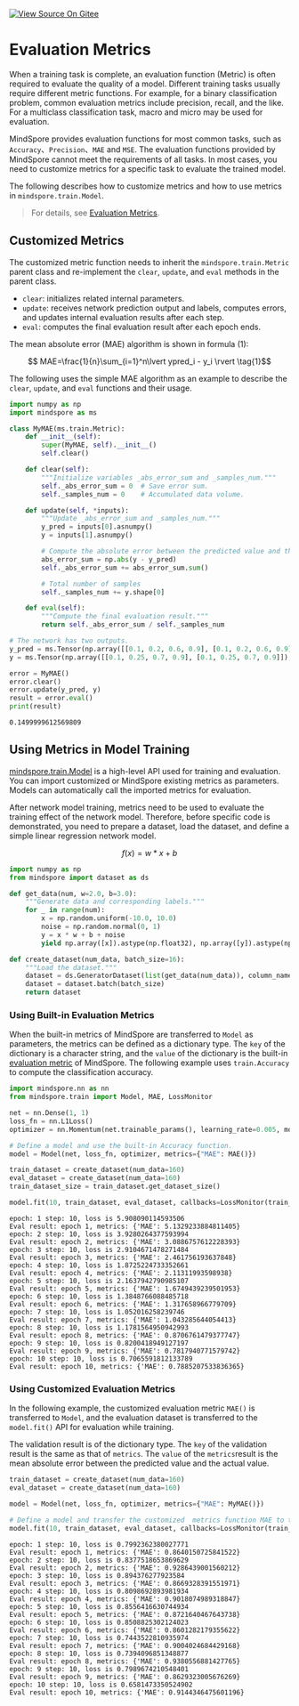 [![View Source On Gitee](https://mindspore-website.obs.cn-north-4.myhuaweicloud.com/website-images/r2.3.q1/resource/_static/logo_source_en.svg)](https://gitee.com/mindspore/docs/blob/r2.3.q1/tutorials/source_en/advanced/model/metric.md)

# Evaluation Metrics

When a training task is complete, an evaluation function (Metric) is often required to evaluate the quality of a model. Different training tasks usually require different metric functions. For example, for a binary classification problem, common evaluation metrics include precision, recall, and the like. For a multiclass classification task, macro and micro may be used for evaluation.

MindSpore provides evaluation functions for most common tasks, such as `Accuracy`、`Precision`、`MAE` and `MSE`. The evaluation functions provided by MindSpore cannot meet the requirements of all tasks. In most cases, you need to customize metrics for a specific task to evaluate the trained model.

The following describes how to customize metrics and how to use metrics in `mindspore.train.Model`.

> For details, see [Evaluation Metrics](https://www.mindspore.cn/docs/en/r2.3.0rc1/api_python/mindspore.train.html#evaluation-metrics).

## Customized Metrics

The customized metric function needs to inherit the `mindspore.train.Metric` parent class and re-implement the `clear`, `update`, and `eval` methods in the parent class.

- `clear`: initializes related internal parameters.
- `update`: receives network prediction output and labels, computes errors, and updates internal evaluation results after each step.
- `eval`: computes the final evaluation result after each epoch ends.

The mean absolute error (MAE) algorithm is shown in formula (1):

$$ MAE=\frac{1}{n}\sum_{i=1}^n\lvert ypred_i - y_i \rvert \tag{1}$$

The following uses the simple MAE algorithm as an example to describe the `clear`, `update`, and `eval` functions and their usage.

```python
import numpy as np
import mindspore as ms

class MyMAE(ms.train.Metric):
    def __init__(self):
        super(MyMAE, self).__init__()
        self.clear()

    def clear(self):
        """Initialize variables _abs_error_sum and _samples_num."""
        self._abs_error_sum = 0  # Save error sum.
        self._samples_num = 0    # Accumulated data volume.

    def update(self, *inputs):
        """Update _abs_error_sum and _samples_num."""
        y_pred = inputs[0].asnumpy()
        y = inputs[1].asnumpy()

        # Compute the absolute error between the predicted value and the actual value.
        abs_error_sum = np.abs(y - y_pred)
        self._abs_error_sum += abs_error_sum.sum()

        # Total number of samples
        self._samples_num += y.shape[0]

    def eval(self):
        """Compute the final evaluation result."""
        return self._abs_error_sum / self._samples_num

# The network has two outputs.
y_pred = ms.Tensor(np.array([[0.1, 0.2, 0.6, 0.9], [0.1, 0.2, 0.6, 0.9]]), ms.float32)
y = ms.Tensor(np.array([[0.1, 0.25, 0.7, 0.9], [0.1, 0.25, 0.7, 0.9]]), ms.float32)

error = MyMAE()
error.clear()
error.update(y_pred, y)
result = error.eval()
print(result)
```

```text
0.1499999612569809
```

## Using Metrics in Model Training

[mindspore.train.Model](https://www.mindspore.cn/docs/en/r2.3.0rc1/api_python/train/mindspore.train.Model.html#mindspore.train.Model) is a high-level API used for training and evaluation. You can import customized or MindSpore existing metrics as parameters. Models can automatically call the imported metrics for evaluation.

After network model training, metrics need to be used to evaluate the training effect of the network model. Therefore, before specific code is demonstrated, you need to prepare a dataset, load the dataset, and define a simple linear regression network model.

$$f(x)=w*x+b \tag{2}$$

```python
import numpy as np
from mindspore import dataset as ds

def get_data(num, w=2.0, b=3.0):
    """Generate data and corresponding labels."""
    for _ in range(num):
        x = np.random.uniform(-10.0, 10.0)
        noise = np.random.normal(0, 1)
        y = x * w + b + noise
        yield np.array([x]).astype(np.float32), np.array([y]).astype(np.float32)

def create_dataset(num_data, batch_size=16):
    """Load the dataset."""
    dataset = ds.GeneratorDataset(list(get_data(num_data)), column_names=['data', 'label'])
    dataset = dataset.batch(batch_size)
    return dataset
```

### Using Built-in Evaluation Metrics

When the built-in metrics of MindSpore are transferred to `Model` as parameters, the metrics can be defined as a dictionary type. The `key` of the dictionary is a character string, and the `value` of the dictionary is the built-in [evaluation metric](https://www.mindspore.cn/docs/en/r2.3.0rc1/api_python/mindspore.train.html#evaluation-metrics) of MindSpore. The following example uses `train.Accuracy` to compute the classification accuracy.

```python
import mindspore.nn as nn
from mindspore.train import Model, MAE, LossMonitor

net = nn.Dense(1, 1)
loss_fn = nn.L1Loss()
optimizer = nn.Momentum(net.trainable_params(), learning_rate=0.005, momentum=0.9)

# Define a model and use the built-in Accuracy function.
model = Model(net, loss_fn, optimizer, metrics={"MAE": MAE()})

train_dataset = create_dataset(num_data=160)
eval_dataset = create_dataset(num_data=160)
train_dataset_size = train_dataset.get_dataset_size()

model.fit(10, train_dataset, eval_dataset, callbacks=LossMonitor(train_dataset_size))
```

```text
epoch: 1 step: 10, loss is 5.908090114593506
Eval result: epoch 1, metrics: {'MAE': 5.1329233884811405}
epoch: 2 step: 10, loss is 3.9280264377593994
Eval result: epoch 2, metrics: {'MAE': 3.0886757612228393}
epoch: 3 step: 10, loss is 2.9104671478271484
Eval result: epoch 3, metrics: {'MAE': 2.461756193637848}
epoch: 4 step: 10, loss is 1.8725224733352661
Eval result: epoch 4, metrics: {'MAE': 2.11311993598938}
epoch: 5 step: 10, loss is 2.1637942790985107
Eval result: epoch 5, metrics: {'MAE': 1.6749439239501953}
epoch: 6 step: 10, loss is 1.3848766088485718
Eval result: epoch 6, metrics: {'MAE': 1.317658966779709}
epoch: 7 step: 10, loss is 1.052016258239746
Eval result: epoch 7, metrics: {'MAE': 1.043285644054413}
epoch: 8 step: 10, loss is 1.1781564950942993
Eval result: epoch 8, metrics: {'MAE': 0.8706761479377747}
epoch: 9 step: 10, loss is 0.8200418949127197
Eval result: epoch 9, metrics: {'MAE': 0.7817940771579742}
epoch: 10 step: 10, loss is 0.7065591812133789
Eval result: epoch 10, metrics: {'MAE': 0.7885207533836365}
```

### Using Customized Evaluation Metrics

In the following example, the customized evaluation metric `MAE()` is transferred to `Model`, and the evaluation dataset is transferred to the `model.fit()` API for evaluation while training.

The validation result is of the dictionary type. The `key` of the validation result is the same as that of `metrics`. The `value` of the `metrics`result is the mean absolute error between the predicted value and the actual value.

```python
train_dataset = create_dataset(num_data=160)
eval_dataset = create_dataset(num_data=160)

model = Model(net, loss_fn, optimizer, metrics={"MAE": MyMAE()})

# Define a model and transfer the customized  metrics function MAE to the model.
model.fit(10, train_dataset, eval_dataset, callbacks=LossMonitor(train_dataset_size))
```

```text
epoch: 1 step: 10, loss is 0.7992362380027771
Eval result: epoch 1, metrics: {'MAE': 0.8640150725841522}
epoch: 2 step: 10, loss is 0.8377518653869629
Eval result: epoch 2, metrics: {'MAE': 0.9286439001560212}
epoch: 3 step: 10, loss is 0.894376277923584
Eval result: epoch 3, metrics: {'MAE': 0.8669328391551971}
epoch: 4 step: 10, loss is 0.8098692893981934
Eval result: epoch 4, metrics: {'MAE': 0.9018074989318847}
epoch: 5 step: 10, loss is 0.8556416630744934
Eval result: epoch 5, metrics: {'MAE': 0.8721640467643738}
epoch: 6 step: 10, loss is 0.8508825302124023
Eval result: epoch 6, metrics: {'MAE': 0.8601282179355622}
epoch: 7 step: 10, loss is 0.7443522810935974
Eval result: epoch 7, metrics: {'MAE': 0.9004024684429168}
epoch: 8 step: 10, loss is 0.7394096851348877
Eval result: epoch 8, metrics: {'MAE': 0.9380556881427765}
epoch: 9 step: 10, loss is 0.7989674210548401
Eval result: epoch 9, metrics: {'MAE': 0.8629323005676269}
epoch: 10 step: 10, loss is 0.6581473350524902
Eval result: epoch 10, metrics: {'MAE': 0.9144346475601196}
```
